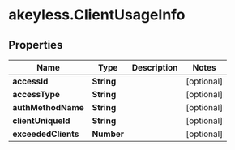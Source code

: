 # akeyless.ClientUsageInfo

## Properties

Name | Type | Description | Notes
------------ | ------------- | ------------- | -------------
**accessId** | **String** |  | [optional] 
**accessType** | **String** |  | [optional] 
**authMethodName** | **String** |  | [optional] 
**clientUniqueId** | **String** |  | [optional] 
**exceededClients** | **Number** |  | [optional] 


